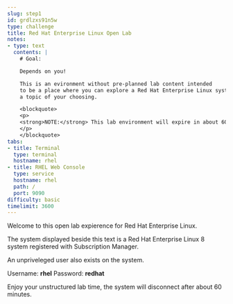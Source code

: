 ```yaml
---
slug: step1
id: grdlzxs91n5w
type: challenge
title: Red Hat Enterprise Linux Open Lab
notes:
- type: text
  contents: |
    # Goal:

    Depends on you!

    This is an evironment without pre-planned lab content intended
    to be a place where you can explore a Red Hat Enterprise Linux system on
    a topic of your choosing.

    <blockquote>
    <p>
    <strong>NOTE:</strong> This lab environment will expire in about 60 minutes.
    </p>
    </blockquote>
tabs:
- title: Terminal
  type: terminal
  hostname: rhel
- title: RHEL Web Console
  type: service
  hostname: rhel
  path: /
  port: 9090
difficulty: basic
timelimit: 3600
---
```

Welcome to this open lab expierence for Red Hat Enterprise Linux.

The system displayed beside this text is a Red Hat Enterprise Linux 8
system registered with Subscription Manager.

An unpriveleged user also exists on the system.

Username: __rhel__
Password: __redhat__

Enjoy your unstructured lab time, the system will disconnect after about
60 minutes.
